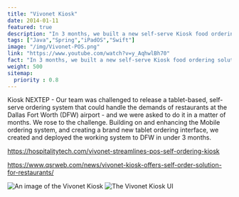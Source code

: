 ```yaml
---
title: "Vivonet Kiosk"
date: 2014-01-11
featured: true
description: "In 3 months, we built a new self-serve Kiosk food ordering solution, integrated with Vivonet's cloud-based POS platform, and deployed to the Dallas Fort Worth Airport - one of the most frequently visited superhub airports in the world."
tags: ["Java","Spring","iPadOS","Swift"]
image: "/img/Vivonet-POS.png"
link: "https://www.youtube.com/watch?v=y_AqhwlBh70"
fact: "In 3 months, we built a new self-serve Kiosk food ordering solution, integrated with Vivonet's cloud-based POS platform, and deployed to the Dallas Fort Worth Airport - one of the most frequently visited superhub airports in the world."
weight: 500
sitemap:
  priority : 0.8
---
```

Kiosk NEXTEP - Our team was challenged to release a tablet-based, self-serve ordering system that could handle the demands of restaurants at the Dallas Fort Worth (DFW) airport - and we were asked to do it in a matter of months.  We rose to the challenge.  Building on and enhancing the Mobile ordering system, and creating a brand new tablet ordering interface, we created and deployed the working system to DFW in under 3 months.

https://hospitalitytech.com/vivonet-streamlines-pos-self-ordering-kiosk

https://www.qsrweb.com/news/vivonet-kiosk-offers-self-order-solution-for-restaurants/

![An image of the Vivonet Kiosk](/img/Vivonet-Kiosk-2.png)
![The Vivonet Kiosk UI](/img/Vivonet-Kiosk-UI.png)